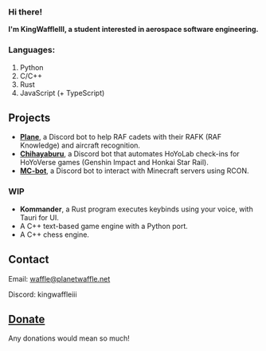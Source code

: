 ### Hi there!

**I'm KingWaffleIII, a student interested in aerospace software engineering.**

### Languages:
1. Python
2. C/C++
3. Rust
4. JavaScript (+ TypeScript)

## Projects
- **[Plane](https://github.com/KingWaffleIII/Plane)**, a Discord bot to help RAF cadets with their RAFK (RAF Knowledge) and aircraft recognition.
- **[Chihayaburu](https://github.com/KingWaffleIII/Chihayaburu)**, a Discord bot that automates HoYoLab check-ins for HoYoVerse games (Genshin Impact and Honkai Star Rail).
- **[MC-bot](https://github.com/KingWaffleIII/MC-bot)**, a Discord bot to interact with Minecraft servers using RCON.

### WIP
- **Kommander**, a Rust program executes keybinds using your voice, with Tauri for UI.
- A C++ text-based game engine with a Python port.
- A C++ chess engine.

## Contact
Email: waffle@planetwaffle.net

Discord: kingwaffleiii

## [Donate](https://donate.stripe.com/9AQ29r8Wg21V5LWeUU)
Any donations would mean so much!

